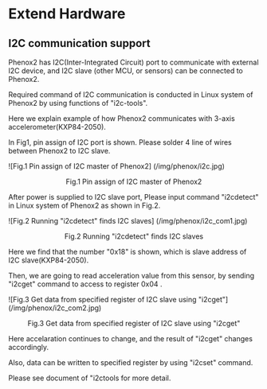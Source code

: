# Extend Hardware

## I2C communication support
Phenox2 has I2C(Inter-Integrated Circuit) port to communicate with external I2C device, and I2C slave (other MCU, or sensors) can be connected to Phenox2.
  
Required command of I2C communication is conducted in Linux system of Phenox2 by using functions of "i2c-tools".
  
Here we explain example of how Phenox2 communicates with 3-axis accelerometer(KXP84-2050).
  
In Fig1, pin assign of I2C port is shown. Please solder 4 line of wires between Phenox2 to I2C slave.

![Fig.1  Pin assign of I2C master of Phenox2] (/img/phenox/i2c.jpg)
<div align="center">Fig.1  Pin assign of I2C master of Phenox2</div>

After power is supplied to I2C slave port, Please input command "i2cdetect" in Linux system of Phenox2 as shown in Fig.2.

![Fig.2 Running "i2cdetect" finds I2C slaves] (/img/phenox/i2c_com1.jpg)
<div align="center">Fig.2 Running "i2cdetect" finds I2C slaves</div>

Here we find that the number "0x18"  is shown, which is slave address of I2C slave(KXP84-2050).
  
Then, we are going to read acceleration value from this sensor, by sending "i2cget" command to access to register 0x04 . 

![Fig.3 Get data from specified register of I2C slave using "i2cget"] (/img/phenox/i2c_com2.jpg)
<div align="center">Fig.3 Get data from specified register of I2C slave using "i2cget"</div>

Here accelaration continues to change, and the result of "i2cget" changes accordingly.
  
Also, data can be written to specified register by using "i2cset" command. 

Please see document of "i2ctools for more detail. 

